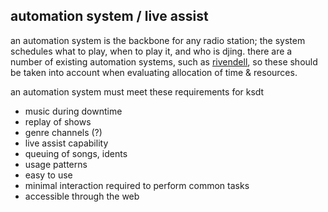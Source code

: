 ## automation system / live assist

an automation system is the backbone for any radio station; the system schedules what to play, when to play it, and who is djing. there are a number of existing automation systems, such as [rivendell](http://rivendellaudio.org/rivendell/gallery.shtml), so these should be taken into account when evaluating allocation of time & resources.

an automation system must meet these requirements for ksdt

 * music during downtime
 * replay of shows
 * genre channels (?)
 * live assist capability
  * queuing of songs, idents
 * usage patterns
  * easy to use
  * minimal interaction required to perform common tasks
  * accessible through the web
 
